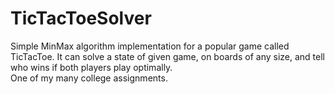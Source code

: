 # TicTacToeSolver
Simple MinMax algorithm implementation for a popular game called TicTacToe. It can solve a state of given game, on boards of any size, and tell who wins if both players play optimally.
<br/>One of my many college assignments.
